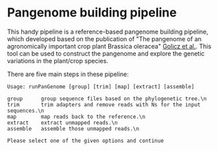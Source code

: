 # Pangenome building pipeline

 This handy pipeline is a reference-based pangenome building pipeline, which developed based on the publication of "The pangenome of an agronomically important crop plant Brassica oleracea" [Golicz et al.](https://www.nature.com/articles/ncomms13390/). This tool can be used to construct the pangenome and explore the genetic variations in the plant/crop species.

There are five main steps in these pipeline:

```
Usage: runPanGenome [group] [trim] [map] [extract] [assemble]

group      group sequence files based on the phylogenetic tree.\n
trim       trim adapters and remove reads with Ns for the input sequences.\n
map        map reads back to the reference.\n
extract    extract unmapped reads.\n
assemble   assemble those unmapped reads.\n

Please select one of the given options and continue
```
